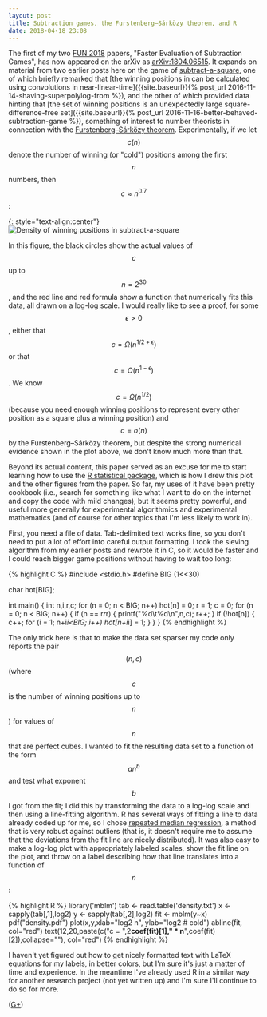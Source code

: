 ```yaml
---
layout: post
title: Subtraction games, the Furstenberg–Sárközy theorem, and R
date: 2018-04-18 23:08
---
```

The first of my two [FUN 2018](https://sites.google.com/view/fun2018/) papers, "Faster Evaluation of Subtraction Games", has now appeared on the arXiv as [arXiv:1804.06515](https://arxiv.org/abs/1804.06515). It expands on material from two earlier posts here on the game of [subtract-a-square](https://en.wikipedia.org/wiki/Subtract_a_square), one of which briefly remarked that [the winning positions in  can be calculated using convolutions in near-linear-time]({{site.baseurl}}{% post_url 2016-11-14-shaving-superpolylog-from %}), and the other of which provided data hinting that [the set of winning positions is an unexpectedly large square-difference-free set]({{site.baseurl}}{% post_url 2016-11-16-better-behaved-subtraction-game %}), something of interest to number theorists in connection with the [Furstenberg–Sárközy theorem](https://en.wikipedia.org/wiki/Furstenberg%E2%80%93S%C3%A1rk%C3%B6zy_theorem).
Experimentally, if we let $$c(n)$$ denote the number of winning (or "cold") positions among the first $$n$$ numbers, then $$c\approx n^{0.7}$$:

{: style="text-align:center"}
![Density of winning positions in subtract-a-square]({{site.baseurl}}/assets/2018/sas-density.png)

In this figure, the black circles show the actual values of $$c$$ up to $$n=2^{30}$$, and the red line and red formula show a function that numerically fits this data, all drawn on a log-log scale. I would really like to see a proof, for some $$\epsilon>0$$, either that $$c=\Omega(n^{1/2+\epsilon})$$ or that $$c=O(n^{1-\epsilon})$$. We know $$c=\Omega(n^{1/2})$$ (because you need enough winning positions to represent every other position as a square plus a winning position) and $$c=o(n)$$ by the Furstenberg–Sárközy theorem, but despite the strong numerical evidence shown in the plot above, we don't know much more than that.

Beyond its actual content, this paper served as an excuse for me to start learning how to use the [R statistical package](https://www.r-project.org/), which is how I drew this plot and the other figures from the paper. So far, my uses of it have been pretty cookbook (i.e., search for something like what I want to do on the internet and copy the code with mild changes), but it seems pretty powerful, and useful more generally for experimental algorithmics and experimental mathematics (and of course for other topics that I'm less likely to work in).

First, you need a file of data. Tab-delimited text works fine, so you don't need to put a lot of effort into careful output formatting. I took the sieving algorithm from my earlier posts and rewrote it in C, so it would be faster and I could reach bigger game positions without having to wait too long:

{% highlight C %}
#include <stdio.h>
#define BIG (1<<30)

char hot[BIG];

int main()
{
    int n,i,r,c;
    for (n = 0; n < BIG; n++) hot[n] = 0;
    r = 1;
    c = 0;
    for (n = 0; n < BIG; n++)
    {
        if (n == r*r*r)
        {
            printf("%d\t%d\n",n,c);
            r++;
        }
        if (!hot[n])
        {
            c++;
            for (i = 1; n+i*i<BIG; i++) hot[n+i*i] = 1;
        }
    }
}
{% endhighlight %}

The only trick here is that to make the data set sparser my code only reports the pair $$(n,c)$$ (where $$c$$ is the number of winning positions up to $$n$$) for values of $$n$$ that are perfect cubes. I wanted to fit the resulting data set to a function of the form $$an^b$$ and test what exponent $$b$$ I got from the fit; I did this by transforming the data to a log-log scale and then using a line-fitting algorithm. R has several ways of fitting a line to data already coded up for me, so I chose [repeated median regression](https://en.wikipedia.org/wiki/Repeated_median_regression), a method that is very robust against outliers (that is, it doesn't require me to assume that the deviations from the fit line are nicely distributed). It was also easy to make a log-log plot with appropriately labeled scales, show the fit line on the plot, and throw on a label describing how that line translates into a function of $$n$$:

{% highlight R %}
library('mblm')
tab <- read.table('density.txt')
x <- sapply(tab[,1],log2)
y <- sapply(tab[,2],log2)
fit <- mblm(y~x)
pdf("density.pdf")
plot(x,y,xlab="log2 n", ylab="log2 # cold")
abline(fit, col="red")
text(12,20,paste(c("c = ",2**coef(fit)[1]," * n**",coef(fit)[2]),collapse=""), col="red")
{% endhighlight %}

I haven't yet figured out how to get nicely formatted text with LaTeX equations for my labels, in better colors, but I'm sure it's just a matter of time and experience. In the meantime I've already used R in a similar way for another research project (not yet written up) and I'm sure I'll continue to do so for more.

([G+](https://plus.google.com/100003628603413742554/posts/5iAFox1h9K9))